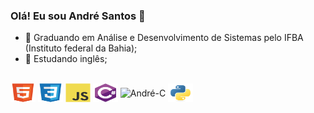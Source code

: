 ### Olá! Eu sou André Santos 👋

- 🔭 Graduando em Análise e Desenvolvimento de Sistemas pelo IFBA (Instituto federal da Bahia);
- 🌱 Estudando inglês;
<div style="display: inline_block"><br>
<img align="center" alt="André-HTML" height="30" width="40" src="https://raw.githubusercontent.com/devicons/devicon/master/icons/html5/html5-original.svg">
<img align="center" alt="André-CSS" height="30" width="40" src="https://raw.githubusercontent.com/devicons/devicon/master/icons/css3/css3-original.svg">
<img align="center" alt="André-JS" height="30" width="40" src="https://github.com/devicons/devicon/blob/v2.15.1/icons/javascript/javascript-original.svg">
<img align="center" alt="André-Csharp" height="30" width="40" src="https://raw.githubusercontent.com/devicons/devicon/master/icons/csharp/csharp-original.svg">
<img align="center" alt="André-C" height="30" width="40" src="https://cdn.jsdelivr.net/gh/devicons/devicon/icons/c/c-original.svg" />
<img align="center" alt="André-Python" height="30" width="40" src="https://raw.githubusercontent.com/devicons/devicon/master/icons/python/python-original.svg">


</div>
